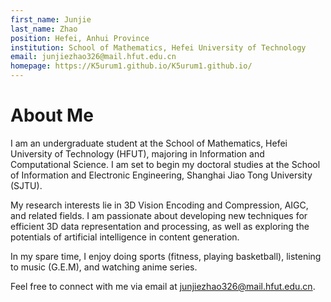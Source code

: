 ```yaml
---
first_name: Junjie
last_name: Zhao
position: Hefei, Anhui Province
institution: School of Mathematics, Hefei University of Technology
email: junjiezhao326@mail.hfut.edu.cn
homepage: https://K5urum1.github.io/K5urum1.github.io/
---
```


# About Me

I am an undergraduate student at the School of Mathematics, Hefei University of Technology (HFUT), majoring in Information and Computational Science. I am set to begin my doctoral studies at the School of Information and Electronic Engineering, Shanghai Jiao Tong University (SJTU).

My research interests lie in 3D Vision Encoding and Compression, AIGC, and related fields. I am passionate about developing new techniques for efficient 3D data representation and processing, as well as exploring the potentials of artificial intelligence in content generation.

In my spare time, I enjoy doing sports (fitness, playing basketball), listening to music (G.E.M), and watching anime series.

Feel free to connect with me via email at [junjiezhao326@mail.hfut.edu.cn](mailto:junjiezhao326@mail.hfut.edu.cn).

